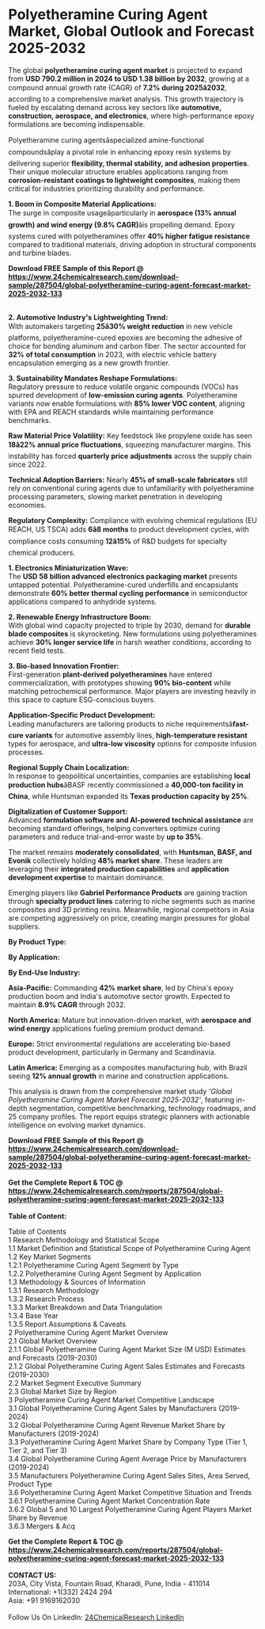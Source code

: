 <h1>Polyetheramine Curing Agent Market, Global Outlook and Forecast 2025-2032</h1><p>The global <strong>polyetheramine curing agent market</strong> is projected to expand from <strong>USD 790.2 million in 2024 to USD 1.38 billion by 2032</strong>, growing at a compound annual growth rate (CAGR) of <strong>7.2% during 2025â2032</strong>, according to a comprehensive market analysis. This growth trajectory is fueled by escalating demand across key sectors like <strong>automotive, construction, aerospace, and electronics</strong>, where high-performance epoxy formulations are becoming indispensable.</p><p>Polyetheramine curing agentsâspecialized amine-functional compoundsâplay a pivotal role in enhancing epoxy resin systems by delivering superior <strong>flexibility, thermal stability, and adhesion properties</strong>. Their unique molecular structure enables applications ranging from <strong>corrosion-resistant coatings to lightweight composites</strong>, making them critical for industries prioritizing durability and performance.</p><p><strong>1. Boom in Composite Material Applications:</strong><br>
The surge in composite usageâparticularly in <strong>aerospace (13% annual growth) and wind energy (9.8% CAGR)</strong>âis propelling demand. Epoxy systems cured with polyetheramines offer <strong>40% higher fatigue resistance</strong> compared to traditional materials, driving adoption in structural components and turbine blades.</p><div><b>Download FREE Sample of this Report @ 
            <a href="https://www.24chemicalresearch.com/download-sample/287504/global-polyetheramine-curing-agent-forecast-market-2025-2032-133">
            https://www.24chemicalresearch.com/download-sample/287504/global-polyetheramine-curing-agent-forecast-market-2025-2032-133</a></b></div><br><p><strong>2. Automotive Industry's Lightweighting Trend:</strong><br>
With automakers targeting <strong>25â30% weight reduction</strong> in new vehicle platforms, polyetheramine-cured epoxies are becoming the adhesive of choice for bonding aluminum and carbon fiber. The sector accounted for <strong>32% of total consumption</strong> in 2023, with electric vehicle battery encapsulation emerging as a new growth frontier.</p><p><strong>3. Sustainability Mandates Reshape Formulations:</strong><br>
Regulatory pressure to reduce volatile organic compounds (VOCs) has spurred development of <strong>low-emission curing agents</strong>. Polyetheramine variants now enable formulations with <strong>85% lower VOC content</strong>, aligning with EPA and REACH standards while maintaining performance benchmarks.</p><p><strong>Raw Material Price Volatility:</strong> Key feedstock like propylene oxide has seen <strong>18â22% annual price fluctuations</strong>, squeezing manufacturer margins. This instability has forced <strong>quarterly price adjustments</strong> across the supply chain since 2022.</p><p><strong>Technical Adoption Barriers:</strong> Nearly <strong>45% of small-scale fabricators</strong> still rely on conventional curing agents due to unfamiliarity with polyetheramine processing parameters, slowing market penetration in developing economies.</p><p><strong>Regulatory Complexity:</strong> Compliance with evolving chemical regulations (EU REACH, US TSCA) adds <strong>6â8 months</strong> to product development cycles, with compliance costs consuming <strong>12â15%</strong> of R&amp;D budgets for specialty chemical producers.</p><p><strong>1. Electronics Miniaturization Wave:</strong><br>
The <strong>USD 58 billion advanced electronics packaging market</strong> presents untapped potential. Polyetheramine-cured underfills and encapsulants demonstrate <strong>60% better thermal cycling performance</strong> in semiconductor applications compared to anhydride systems.</p><p><strong>2. Renewable Energy Infrastructure Boom:</strong><br>
With global wind capacity projected to triple by 2030, demand for <strong>durable blade composites</strong> is skyrocketing. New formulations using polyetheramines achieve <strong>30% longer service life</strong> in harsh weather conditions, according to recent field tests.</p><p><strong>3. Bio-based Innovation Frontier:</strong><br>
First-generation <strong>plant-derived polyetheramines</strong> have entered commercialization, with prototypes showing <strong>90% bio-content</strong> while matching petrochemical performance. Major players are investing heavily in this space to capture ESG-conscious buyers.</p><p><strong>Application-Specific Product Development:</strong><br>
	Leading manufacturers are tailoring products to niche requirementsâ<strong>fast-cure variants</strong> for automotive assembly lines, <strong>high-temperature resistant</strong> types for aerospace, and <strong>ultra-low viscosity</strong> options for composite infusion processes.</p><p><strong>Regional Supply Chain Localization:</strong><br>
	In response to geopolitical uncertainties, companies are establishing <strong>local production hubs</strong>âBASF recently commissioned a <strong>40,000-ton facility in China</strong>, while Huntsman expanded its <strong>Texas production capacity by 25%</strong>.</p><p><strong>Digitalization of Customer Support:</strong><br>
	Advanced <strong>formulation software and AI-powered technical assistance</strong> are becoming standard offerings, helping converters optimize curing parameters and reduce trial-and-error waste by <strong>up to 35%</strong>.</p><p>The market remains <strong>moderately consolidated</strong>, with <strong>Huntsman, BASF, and Evonik</strong> collectively holding <strong>48% market share</strong>. These leaders are leveraging their <strong>integrated production capabilities</strong> and <strong>application development expertise</strong> to maintain dominance.</p><p>Emerging players like <strong>Gabriel Performance Products</strong> are gaining traction through <strong>specialty product lines</strong> catering to niche segments such as marine composites and 3D printing resins. Meanwhile, regional competitors in Asia are competing aggressively on price, creating margin pressures for global suppliers.</p><p><strong>By Product Type:</strong></p><p><strong>By Application:</strong></p><p><strong>By End-Use Industry:</strong></p><p><strong>Asia-Pacific:</strong> Commanding <strong>42% market share</strong>, led by China's epoxy production boom and India's automotive sector growth. Expected to maintain <strong>8.9% CAGR</strong> through 2032.</p><p><strong>North America:</strong> Mature but innovation-driven market, with <strong>aerospace and wind energy</strong> applications fueling premium product demand.</p><p><strong>Europe:</strong> Strict environmental regulations are accelerating bio-based product development, particularly in Germany and Scandinavia.</p><p><strong>Latin America:</strong> Emerging as a composites manufacturing hub, with Brazil seeing <strong>12% annual growth</strong> in marine and construction applications.</p><p>This analysis is drawn from the comprehensive market study <em>'Global Polyetheramine Curing Agent Market Forecast 2025-2032'</em>, featuring in-depth segmentation, competitive benchmarking, technology roadmaps, and 25 company profiles. The report equips strategic planners with actionable intelligence on evolving market dynamics.</p><div><b>Download FREE Sample of this Report @ 
            <a href="https://www.24chemicalresearch.com/download-sample/287504/global-polyetheramine-curing-agent-forecast-market-2025-2032-133">
            https://www.24chemicalresearch.com/download-sample/287504/global-polyetheramine-curing-agent-forecast-market-2025-2032-133</a></b></div><br><div><b>Get the Complete Report & TOC @ 
            <a href="https://www.24chemicalresearch.com/reports/287504/global-polyetheramine-curing-agent-forecast-market-2025-2032-133">
            https://www.24chemicalresearch.com/reports/287504/global-polyetheramine-curing-agent-forecast-market-2025-2032-133</a></b></div><br>
            <b>Table of Content:</b><p>Table of Contents<br />
1 Research Methodology and Statistical Scope<br />
1.1 Market Definition and Statistical Scope of Polyetheramine Curing Agent<br />
1.2 Key Market Segments<br />
1.2.1 Polyetheramine Curing Agent Segment by Type<br />
1.2.2 Polyetheramine Curing Agent Segment by Application<br />
1.3 Methodology & Sources of Information<br />
1.3.1 Research Methodology<br />
1.3.2 Research Process<br />
1.3.3 Market Breakdown and Data Triangulation<br />
1.3.4 Base Year<br />
1.3.5 Report Assumptions & Caveats<br />
2 Polyetheramine Curing Agent Market Overview<br />
2.1 Global Market Overview<br />
2.1.1 Global Polyetheramine Curing Agent Market Size (M USD) Estimates and Forecasts (2019-2030)<br />
2.1.2 Global Polyetheramine Curing Agent Sales Estimates and Forecasts (2019-2030)<br />
2.2 Market Segment Executive Summary<br />
2.3 Global Market Size by Region<br />
3 Polyetheramine Curing Agent Market Competitive Landscape<br />
3.1 Global Polyetheramine Curing Agent Sales by Manufacturers (2019-2024)<br />
3.2 Global Polyetheramine Curing Agent Revenue Market Share by Manufacturers (2019-2024)<br />
3.3 Polyetheramine Curing Agent Market Share by Company Type (Tier 1, Tier 2, and Tier 3)<br />
3.4 Global Polyetheramine Curing Agent Average Price by Manufacturers (2019-2024)<br />
3.5 Manufacturers Polyetheramine Curing Agent Sales Sites, Area Served, Product Type<br />
3.6 Polyetheramine Curing Agent Market Competitive Situation and Trends<br />
3.6.1 Polyetheramine Curing Agent Market Concentration Rate<br />
3.6.2 Global 5 and 10 Largest Polyetheramine Curing Agent Players Market Share by Revenue<br />
3.6.3 Mergers & Acq</p><div><b>Get the Complete Report & TOC @ 
            <a href="https://www.24chemicalresearch.com/reports/287504/global-polyetheramine-curing-agent-forecast-market-2025-2032-133">
            https://www.24chemicalresearch.com/reports/287504/global-polyetheramine-curing-agent-forecast-market-2025-2032-133</a></b></div><br><b>CONTACT US:</b><br>
            203A, City Vista, Fountain Road, Kharadi, Pune, India - 411014<br>
            International: +1(332) 2424 294<br>
            Asia: +91 9169162030 <br><br>
            Follow Us On LinkedIn: <a href="https://www.linkedin.com/company/24chemicalresearch/">24ChemicalResearch LinkedIn</a>